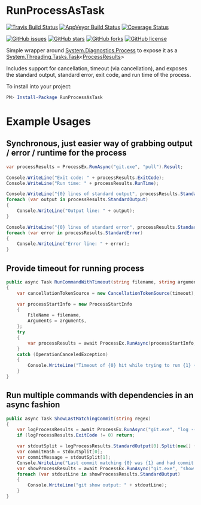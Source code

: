 RunProcessAsTask
================

[![Travis Build Status](https://travis-ci.org/jamesmanning/RunProcessAsTask.svg?branch=master)](https://travis-ci.org/jamesmanning/RunProcessAsTask)
[![AppVeyor Build Status](https://ci.appveyor.com/api/projects/status/github/jamesmanning/RunProcessAsTask)](https://ci.appveyor.com/project/jamesmanning/RunProcessAsTask)
[![Coverage Status](https://coveralls.io/repos/github/jamesmanning/RunProcessAsTask/badge.svg?branch=master)](https://coveralls.io/github/jamesmanning/RunProcessAsTask?branch=master)

[![GitHub issues](https://img.shields.io/github/issues/jamesmanning/RunProcessAsTask.svg)](https://github.com/jamesmanning/RunProcessAsTask/issues)
[![GitHub stars](https://img.shields.io/github/stars/jamesmanning/RunProcessAsTask.svg)](https://github.com/jamesmanning/RunProcessAsTask/stargazers)
[![GitHub forks](https://img.shields.io/github/forks/jamesmanning/RunProcessAsTask.svg)](https://github.com/jamesmanning/RunProcessAsTask/network)
[![GitHub license](https://img.shields.io/badge/license-MIT-blue.svg)](https://raw.githubusercontent.com/jamesmanning/RunProcessAsTask/master/LICENSE)

Simple wrapper around [System.Diagnostics.Process](http://msdn.microsoft.com/en-us/library/system.diagnostics.process.aspx) to expose it as a [System.Threading.Tasks.Task](http://msdn.microsoft.com/en-us/library/system.threading.tasks.task.aspx)<[ProcessResults](https://github.com/jamesmanning/RunProcessAsTask/blob/master/src/RunProcessAsTask/ProcessResults.cs)>

Includes support for cancellation, timeout (via cancellation), and exposes the standard output, standard error, exit code, and run time of the process.

To install into your project:

```powershell
PM> Install-Package RunProcessAsTask
```

# Example Usages

## Synchronous, just easier way of grabbing output / error / runtime for the process

```csharp
var processResults = ProcessEx.RunAsync("git.exe", "pull").Result;

Console.WriteLine("Exit code: " + processResults.ExitCode);
Console.WriteLine("Run time: " + processResults.RunTime);

Console.WriteLine("{0} lines of standard output", processResults.StandardOutput.Length);
foreach (var output in processResults.StandardOutput)
{
    Console.WriteLine("Output line: " + output);
}

Console.WriteLine("{0} lines of standard error", processResults.StandardError.Length);
foreach (var error in processResults.StandardError)
{
    Console.WriteLine("Error line: " + error);
}
```

## Provide timeout for running process

```csharp
public async Task RunCommandWithTimeout(string filename, string arguments, TimeSpan timeout)
{
    var cancellationTokenSource = new CancellationTokenSource(timeout);

    var processStartInfo = new ProcessStartInfo
    {
        FileName = filename,
        Arguments = arguments,
    };
    try
    {
        var processResults = await ProcessEx.RunAsync(processStartInfo, cancellationTokenSource.Token);
    }
    catch (OperationCanceledException)
    {
        Console.WriteLine("Timeout of {0} hit while trying to run {1} {2}", timeout, filename, arguments);
    }
}
```

## Run multiple commands with dependencies in an async fashion

```csharp
public async Task ShowLastMatchingCommit(string regex)
{
    var logProcessResults = await ProcessEx.RunAsync("git.exe", "log --pretty=oneline --all -n 1 -G" + regex);
    if (logProcessResults.ExitCode != 0) return;

    var stdoutSplit = logProcessResults.StandardOutput[0].Split(new[] { ' ' }, 2);
    var commitHash = stdoutSplit[0];
    var commitMessage = stdoutSplit[1];
    Console.WriteLine("Last commit matching {0} was {1} and had commit message {2}", regex, commitHash, commitMessage);
    var showProcessResults = await ProcessEx.RunAsync("git.exe", "show --pretty=fuller " + commitHash);
    foreach (var stdoutLine in showProcessResults.StandardOutput)
    {
        Console.WriteLine("git show output: " + stdoutLine);
    }
}
```
